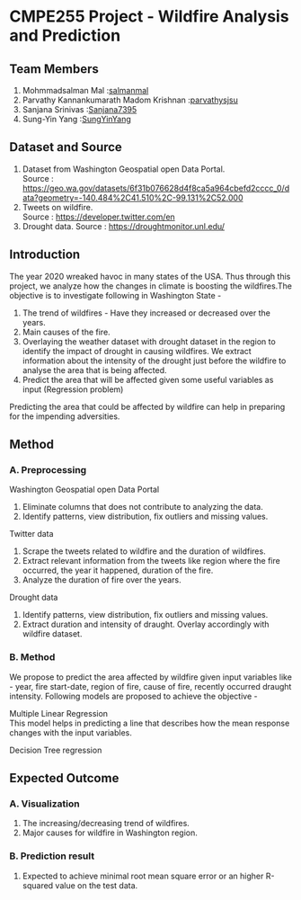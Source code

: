 # CMPE255 Project - Wildfire Analysis and Prediction

## Team Members
1. Mohmmadsalman Mal :[salmanmal](https://github.com/salmanmal)
2. Parvathy Kannankumarath Madom Krishnan :[parvathysjsu](https://github.com/parvathysjsu)
3. Sanjana Srinivas :[Sanjana7395](https://github.com/Sanjana7395)
4. Sung-Yin Yang :[SungYinYang](https://github.com/SungYinYang)

## Dataset and Source
1. Dataset from Washington Geospatial open Data Portal.  
Source : https://geo.wa.gov/datasets/6f31b076628d4f8ca5a964cbefd2cccc_0/data?geometry=-140.484%2C41.510%2C-99.131%2C52.000    
2. Tweets on wildfire.  
Source : https://developer.twitter.com/en 
3. Drought data.
Source : https://droughtmonitor.unl.edu/

## Introduction
The year 2020 wreaked havoc in many states of the USA. Thus through this project, we analyze 
how the changes in climate is boosting the wildfires.The objective is to investigate following in Washington State - 
1. The trend of wildfires - Have they increased or decreased over the years. 
2. Main causes of the fire.
3. Overlaying the weather dataset with drought dataset in the region to identify the impact of drought in causing wildfires. We extract information about the intensity of the drought just before the wildfire to analyse the area that is being affected.  
4. Predict the area that will be affected given some useful variables as input (Regression problem)  
   
Predicting the area that could be affected by wildfire can help in preparing for the impending adversities.

## Method
### A. Preprocessing
Washington Geospatial open Data Portal      
1. Eliminate columns that does not contribute to analyzing the data.
2. Identify patterns, view distribution, fix outliers and missing values.

Twitter data
1. Scrape the tweets related to wildfire and the duration of wildfires.
2. Extract relevant information from the tweets like region where the fire occurred, 
the year it happened, duration of the fire.
3. Analyze the duration of fire over the years.

Drought data
1. Identify patterns, view distribution, fix outliers and missing values.
2. Extract duration and intensity of draught. Overlay accordingly with wildfire dataset.

### B. Method
We propose to predict the area affected by wildfire given input variables like - year,
fire start-date, region of fire, cause of fire, recently occurred draught intensity.
Following models are proposed to achieve the objective - 

Multiple Linear Regression      
This model helps in predicting a line that describes how the mean response changes with 
the input variables.

Decision Tree regression


## Expected Outcome
### A. Visualization
1. The increasing/decreasing trend of wildfires.
2. Major causes for wildfire in Washington region.

### B. Prediction result
1. Expected to achieve minimal root mean square error or an 
higher R-squared value on the test data.
